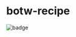 # botw-recipe
![badge](https://img.shields.io/endpoint?url=https://raw.githubusercontent.com/Pistonight/botw-recipe/main/dump/tools/badge.json)

